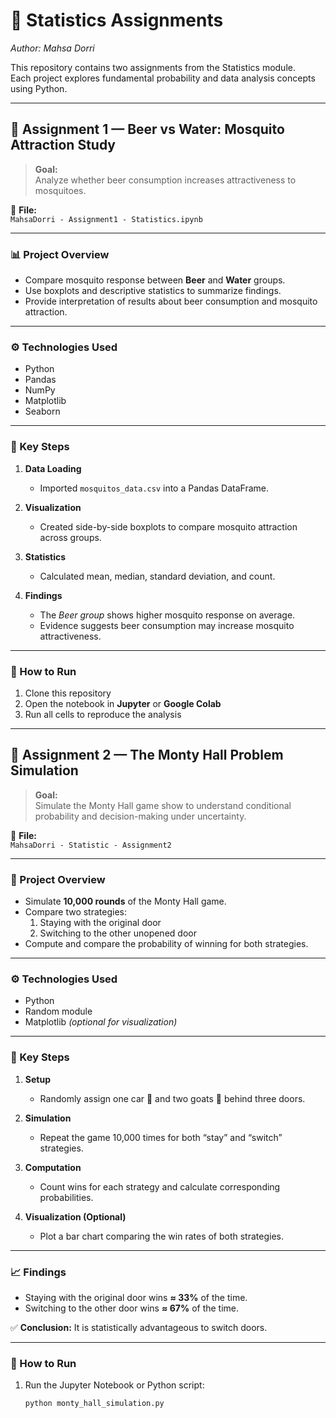 # 🧮 Statistics Assignments  
*Author: Mahsa Dorri*  

This repository contains two assignments from the Statistics module.  
Each project explores fundamental probability and data analysis concepts using Python.

---

## 🦟 Assignment 1 — Beer vs Water: Mosquito Attraction Study

> **Goal:**  
> Analyze whether beer consumption increases attractiveness to mosquitoes.  

📁 **File:**  
`MahsaDorri - Assignment1 - Statistics.ipynb`

---

### 📊 Project Overview
- Compare mosquito response between **Beer** and **Water** groups.  
- Use boxplots and descriptive statistics to summarize findings.  
- Provide interpretation of results about beer consumption and mosquito attraction.  

---

### ⚙️ Technologies Used
- Python  
- Pandas  
- NumPy  
- Matplotlib  
- Seaborn  

---

### 🔎 Key Steps
1. **Data Loading**  
   - Imported `mosquitos_data.csv` into a Pandas DataFrame.  

2. **Visualization**  
   - Created side-by-side boxplots to compare mosquito attraction across groups.  

3. **Statistics**  
   - Calculated mean, median, standard deviation, and count.  

4. **Findings**  
   - The *Beer group* shows higher mosquito response on average.  
   - Evidence suggests beer consumption may increase mosquito attractiveness.  

---

### 📌 How to Run
1. Clone this repository  
2. Open the notebook in **Jupyter** or **Google Colab**  
3. Run all cells to reproduce the analysis  

---

## 🚪 Assignment 2 — The Monty Hall Problem Simulation

> **Goal:**  
> Simulate the Monty Hall game show to understand conditional probability and decision-making under uncertainty.  

📁 **File:**  
`MahsaDorri - Statistic - Assignment2`

---

### 🎯 Project Overview
- Simulate **10,000 rounds** of the Monty Hall game.  
- Compare two strategies:  
  1. Staying with the original door  
  2. Switching to the other unopened door  
- Compute and compare the probability of winning for both strategies.  

---

### ⚙️ Technologies Used
- Python  
- Random module  
- Matplotlib *(optional for visualization)*  

---

### 🔎 Key Steps
1. **Setup**  
   - Randomly assign one car 🚗 and two goats 🐐 behind three doors.  

2. **Simulation**  
   - Repeat the game 10,000 times for both “stay” and “switch” strategies.  

3. **Computation**  
   - Count wins for each strategy and calculate corresponding probabilities.  

4. **Visualization (Optional)**  
   - Plot a bar chart comparing the win rates of both strategies.  

---

### 📈 Findings
- Staying with the original door wins **≈ 33%** of the time.  
- Switching to the other door wins **≈ 67%** of the time.  

✅ **Conclusion:** It is statistically advantageous to switch doors.  

---

### 📌 How to Run
1. Run the Jupyter Notebook or Python script:  
   ```bash
   python monty_hall_simulation.py
